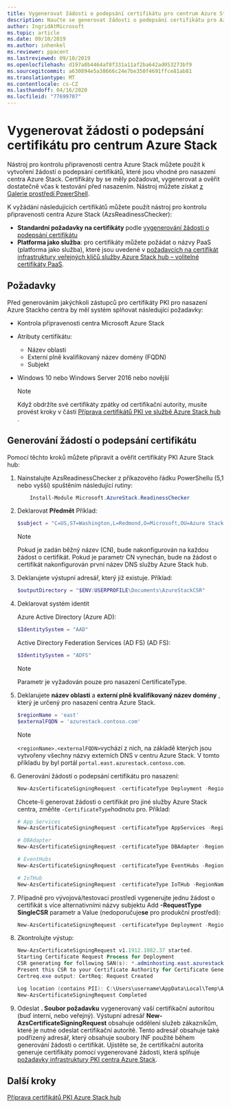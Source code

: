 ```yaml
---
title: Vygenerovat žádosti o podepsání certifikátu pro centrum Azure Stack
description: Naučte se generovat žádosti o podepsání certifikátu pro Azure Stack centrálních certifikátů PKI v integrovaných systémech centra Azure Stack.
author: IngridAtMicrosoft
ms.topic: article
ms.date: 09/10/2019
ms.author: inhenkel
ms.reviewer: ppacent
ms.lastreviewed: 09/10/2019
ms.openlocfilehash: d197a8b4464af8f331a11af2ba642ad053273bf9
ms.sourcegitcommit: a630894e5a38666c24e7be350f4691ffce81ab81
ms.translationtype: MT
ms.contentlocale: cs-CZ
ms.lasthandoff: 04/16/2020
ms.locfileid: "77699707"
---
```

# <a name="generate-certificate-signing-requests-for-azure-stack-hub"></a>Vygenerovat žádosti o podepsání certifikátu pro centrum Azure Stack

Nástroj pro kontrolu připravenosti centra Azure Stack můžete použít k vytvoření žádostí o podepsání certifikátů, které jsou vhodné pro nasazení centra Azure Stack. Certifikáty by se měly požadovat, vygenerovat a ověřit dostatečně včas k testování před nasazením. Nástroj můžete získat [z Galerie prostředí PowerShell](https://aka.ms/AzsReadinessChecker).

K vyžádání následujících certifikátů můžete použít nástroj pro kontrolu připravenosti centra Azure Stack (AzsReadinessChecker):

- **Standardní požadavky na certifikáty** podle [vygenerování žádosti o podepsání certifikátu](azure-stack-get-pki-certs.md#generate-certificate-signing-requests)
- **Platforma jako služba**: pro certifikáty můžete požádat o názvy PaaS (platforma jako služba), které jsou uvedené v [požadavcích na certifikát infrastruktury veřejných klíčů služby Azure Stack hub – volitelné certifikáty PaaS](azure-stack-pki-certs.md#optional-paas-certificates).

## <a name="prerequisites"></a>Požadavky

Před generováním jakýchkoli zástupců pro certifikáty PKI pro nasazení Azure Stackho centra by měl systém splňovat následující požadavky:

- Kontrola připravenosti centra Microsoft Azure Stack
- Atributy certifikátu:
  - Název oblasti
  - Externí plně kvalifikovaný název domény (FQDN)
  - Subjekt
- Windows 10 nebo Windows Server 2016 nebo novější

  > [!NOTE]  
  > Když obdržíte své certifikáty zpátky od certifikační autority, musíte provést kroky v části [Příprava certifikátů PKI ve službě Azure Stack hub](azure-stack-prepare-pki-certs.md) .

## <a name="generate-certificate-signing-requests"></a>Generování žádostí o podepsání certifikátu

Pomocí těchto kroků můžete připravit a ověřit certifikáty PKI Azure Stack hub:

1. Nainstalujte AzsReadinessChecker z příkazového řádku PowerShellu (5,1 nebo vyšší) spuštěním následující rutiny:

    ```powershell  
        Install-Module Microsoft.AzureStack.ReadinessChecker
    ```

2. Deklarovat **Předmět** Příklad:

    ```powershell  
    $subject = "C=US,ST=Washington,L=Redmond,O=Microsoft,OU=Azure Stack Hub"
    ```

    > [!NOTE]  
    > Pokud je zadán běžný název (CN), bude nakonfigurován na každou žádost o certifikát. Pokud je parametr CN vynechán, bude na žádost o certifikát nakonfigurován první název DNS služby Azure Stack hub.

3. Deklarujete výstupní adresář, který již existuje. Příklad:

    ```powershell  
    $outputDirectory = "$ENV:USERPROFILE\Documents\AzureStackCSR"
    ```

4. Deklarovat systém identit

    Azure Active Directory (Azure AD):

    ```powershell
    $IdentitySystem = "AAD"
    ```

    Active Directory Federation Services (AD FS) (AD FS):

    ```powershell
    $IdentitySystem = "ADFS"
    ```
    > [!NOTE]  
    > Parametr je vyžadován pouze pro nasazení CertificateType.

5. Deklarujete **název oblasti** a **externí plně kvalifikovaný název domény** , který je určený pro nasazení centra Azure Stack.

    ```powershell
    $regionName = 'east'
    $externalFQDN = 'azurestack.contoso.com'
    ```

    > [!NOTE]  
    > `<regionName>.<externalFQDN>`vychází z nich, na základě kterých jsou vytvořeny všechny názvy externích DNS v centru Azure Stack. V tomto příkladu by byl portál `portal.east.azurestack.contoso.com`.  

6. Generování žádostí o podepsání certifikátu pro nasazení:

    ```powershell  
    New-AzsCertificateSigningRequest -certificateType Deployment -RegionName $regionName -FQDN $externalFQDN -subject $subject -OutputRequestPath $OutputDirectory -IdentitySystem $IdentitySystem
    ```

    Chcete-li generovat žádosti o certifikát pro jiné služby Azure Stack centra, změňte `-CertificateType`hodnotu pro. Příklad:

    ```powershell  
    # App Services
    New-AzsCertificateSigningRequest -certificateType AppServices -RegionName $regionName -FQDN $externalFQDN -subject $subject -OutputRequestPath $OutputDirectory

    # DBAdapter
    New-AzsCertificateSigningRequest -certificateType DBAdapter -RegionName $regionName -FQDN $externalFQDN -subject $subject -OutputRequestPath $OutputDirectory

    # EventHubs
    New-AzsCertificateSigningRequest -certificateType EventHubs -RegionName $regionName -FQDN $externalFQDN -subject $subject -OutputRequestPath $OutputDirectory

    # IoTHub
    New-AzsCertificateSigningRequest -certificateType IoTHub -RegionName $regionName -FQDN $externalFQDN -subject $subject -OutputRequestPath $OutputDirectory
    ```

7. Případně pro vývojová/testovací prostředí vygenerujte jednu žádost o certifikát s více alternativními názvy subjektu Add **-RequestType SingleCSR** parametr a Value (nedoporučuje**se** pro produkční prostředí):

    ```powershell  
    New-AzsCertificateSigningRequest -certificateType Deployment -RegionName $regionName -FQDN $externalFQDN -RequestType SingleCSR -subject $subject -OutputRequestPath $OutputDirectory -IdentitySystem $IdentitySystem
    ```

8.  Zkontrolujte výstup:

    ```powershell  
    New-AzsCertificateSigningRequest v1.1912.1082.37 started.
    Starting Certificate Request Process for Deployment
    CSR generating for following SAN(s): *.adminhosting.east.azurestack.contoso.com,*.adminvault.east.azurestack.contoso.com,*.blob.east.azurestack.contoso.com,*.hosting.east.azurestack.contoso.com,*.queue.east.azurestack.contoso.com,*.table.east.azurestack.contoso.com,*.vault.east.azurestack.contoso.com,adminmanagement.east.azurestack.contoso.com,adminportal.east.azurestack.contoso.com,management.east.azurestack.contoso.com,portal.east.azurestack.contoso.com
    Present this CSR to your Certificate Authority for Certificate Generation: C:\Users\checker\Documents\AzureStackCSR\wildcard_adminhosting_east_azurestack_contoso_com_CertRequest_20191219140359.req
    Certreq.exe output: CertReq: Request Created

    Log location (contains PII): C:\Users\username\AppData\Local\Temp\AzsReadinessChecker\AzsReadinessChecker.log
    New-AzsCertificateSigningRequest Completed
    ```

9.  Odeslat **. Soubor požadavku** vygenerovaný vaší certifikační autoritou (buď interní, nebo veřejný). Výstupní adresář **New-AzsCertificateSigningRequest** obsahuje oddělení služeb zákazníkům, které je nutné odeslat certifikační autoritě. Tento adresář obsahuje také podřízený adresář, který obsahuje soubory INF použité během generování žádosti o certifikát. Ujistěte se, že certifikační autorita generuje certifikáty pomocí vygenerované žádosti, která splňuje [požadavky infrastruktury PKI centra Azure Stack](azure-stack-pki-certs.md).

## <a name="next-steps"></a>Další kroky

[Příprava certifikátů PKI Azure Stack hub](azure-stack-prepare-pki-certs.md)
